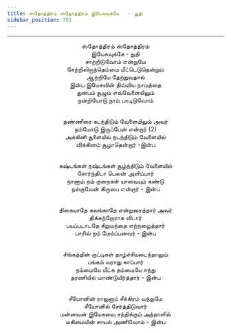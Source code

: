 ```yaml
---
title: ஸ்தோத்திரம் ஸ்தோத்திரம் இயேசுவுக்கே   - துதி
sidebar_position: 751
---
```


---
<center>
ஸ்தோத்திரம் ஸ்தோத்திரம்<br/>
இயேசுவுக்கே  - துதி<br/>
சாற்றிடுவோம் என்றுமே<br/>
சேற்றிலிருந்தெம்மை மீட்டெடுதென்றும்<br/>
ஆற்றியே தேற்றுவதால்<br/>
இன்ப இயேசுவின் திவ்விய நாமத்தை<br/>
துன்பம் சூழும் எவ்வேளையிலும்<br/>
நன்றியோடு நாம் பாடிடுவோம்<br/><br/>

தண்ணீரை கடந்திடும் வேளையிலும் அவர்<br/>
நம்மோடு இருப்பேன் என்றார் (2)<br/>
அக்கினி சூளையில் நடந்திடும் வேளையில்<br/>
விக்கினம் சூழாதென்றார்            -இன்ப<br/><br/>

கஷ்டங்கள் நஷ்டங்கள் சூழ்ந்திடும் வேளையில்<br/>
சோர்ந்திடா பெலன் அளிப்பார்<br/>
நாளும் நம் குறைகள் யாவையும் கண்டு<br/>
நல்குவேன் கிருபை என்றார்            - இன்ப<br/><br/>

திகையாதே கலங்காதே என்றுரைத்தார் அவர்<br/>
திக்கற்றோராக விடார்<br/>
பயப்படாடதே சிறுமந்தை எற்றழைத்தார்<br/>
பாரில் நம் மேய்ப்பனவர்            - இன்ப<br/><br/>

சிங்கத்தின் குட்டிகள் தாழ்ச்சியடைந்தாலும்<br/>
பங்கம் வராது காப்பார்<br/>
நம்மையே மீட்க தம்மையே ஈந்து<br/>
தரணியில் மாண்டுயிர்த்தார்            - இன்ப<br/><br/>

சீயோனின் ராஜனாய் சீக்கிரம் வந்துமே<br/>
சீயோனில் சேர்த்திடுவார்<br/>
மன்னவன் இயேசுவை சந்திக்கும் அந்நாளில்<br/>
மகிமையின் சாயல் அணிவோம்        - இன்ப
</center>